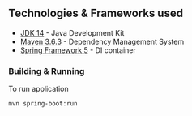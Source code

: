 ## Technologies & Frameworks used

* [JDK 14](https://openjdk.java.net/projects/jdk/11/) - Java Development Kit
* [Maven 3.6.3](https://maven.apache.org/) - Dependency Management System
* [Spring Framework 5](https://spring.io/projects/spring-framework) - DI container

### Building & Running

To run application
```shell
mvn spring-boot:run
```
```